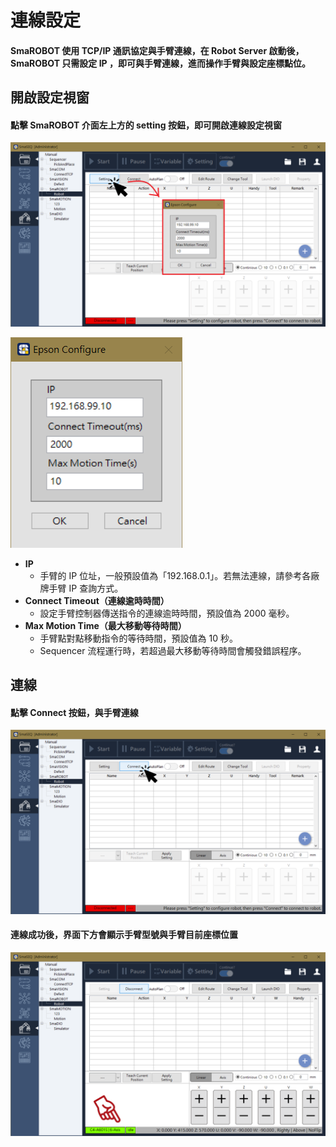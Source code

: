 # 連線設定

#### SmaROBOT 使用 TCP/IP 通訊協定與手臂連線，在 Robot Server 啟動後，SmaROBOT 只需設定 IP ，即可與手臂連線，進而操作手臂與設定座標點位。

## 開啟設定視窗

#### 點擊 SmaROBOT 介面左上方的 setting 按鈕，即可開啟連線設定視窗

![&#x958B;&#x555F;&#x9023;&#x7DDA;&#x8A2D;&#x5B9A;&#x8996;&#x7A97;](../../.gitbook/assets/robotmodule_setting_intro.PNG)

![&#x9023;&#x7DDA;&#x8A2D;&#x5B9A;&#x8996;&#x7A97;](../../.gitbook/assets/robotmodule_setting-setup.PNG)

* **IP**
  * 手臂的 IP 位址，一般預設值為「192.168.0.1」。若無法連線，請參考各廠牌手臂 IP 查詢方式。
* **Connect Timeout（連線逾時時間）**
  * 設定手臂控制器傳送指令的連線逾時時間，預設值為 2000 毫秒。
* **Max Motion Time（最大移動等待時間）**
  * 手臂點對點移動指令的等待時間，預設值為 10 秒。
  * Sequencer 流程運行時，若超過最大移動等待時間會觸發錯誤程序。

## 連線

####  點擊 Connect 按鈕，與手臂連線

![](../../.gitbook/assets/robotmodule_connect_intro.PNG)

#### 連線成功後，界面下方會顯示手臂型號與手臂目前座標位置

![](../../.gitbook/assets/robotmodule_connected_intro.PNG)

